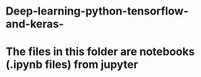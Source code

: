 # Deep-learning-python-tensorflow-and-keras-
# The files in this folder are notebooks (.ipynb files) from jupyter
